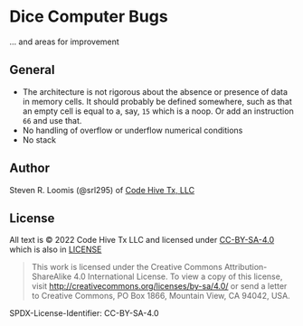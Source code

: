# Dice Computer Bugs

… and areas for improvement

## General

- The architecture is not rigorous about the absence or presence of data in memory cells. It should probably be defined somewhere, such as that  an empty cell is equal to a, say, `15` which is a noop. Or add an instruction `66` and use that.
- No handling of overflow or underflow numerical conditions
- No stack

## Author

Steven R. Loomis (@srl295) of [Code Hive Tx, LLC](https://codehivetx.us)

## License

All text is © 2022 Code Hive Tx LLC and licensed under [CC-BY-SA-4.0](http://creativecommons.org/licenses/by-sa/4.0/) which is also in [LICENSE](./LICENSE)

> This work is licensed under the Creative Commons Attribution-ShareAlike 4.0 International License. To view a copy of this license, visit <http://creativecommons.org/licenses/by-sa/4.0/> or send a letter to Creative Commons, PO Box 1866, Mountain View, CA 94042, USA.

SPDX-License-Identifier: CC-BY-SA-4.0
